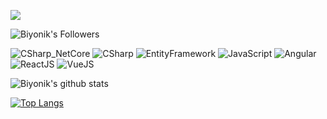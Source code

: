 ![](https://komarev.com/ghpvc/?username=biyonik&color=green)

![Biyonik's Followers](https://img.shields.io/github/followers/biyonik?label=Biyonik&style=social)

![CSharp_NetCore](https://img.shields.io/badge/C%23-.NET%20Core-critical)
![CSharp](https://img.shields.io/badge/C%23-Lang-success)
![EntityFramework](https://img.shields.io/badge/.NET-Entity%20Framework-informational)
![JavaScript](https://img.shields.io/badge/-JavaScript-yellow)
![Angular](https://img.shields.io/badge/Angular-DD0031)
![ReactJS](https://img.shields.io/badge/JavaScript-ReactJS-9cf)
![VueJS](https://img.shields.io/badge/JavaScript-VueJS-orange)





![Biyonik's github stats](https://github-readme-stats.vercel.app/api?username=biyonik&show_icons=true)

[![Top Langs](https://github-readme-stats.vercel.app/api/top-langs/?username=biyonik&layout=compact)](https://github.com/biyonik/github-readme-stats)

